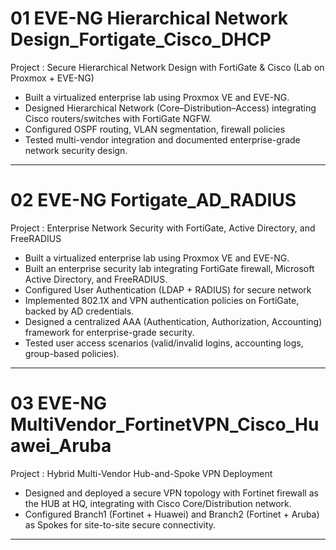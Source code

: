 # 01 EVE-NG Hierarchical Network Design_Fortigate_Cisco_DHCP
Project : Secure Hierarchical Network Design with FortiGate & Cisco (Lab on Proxmox + EVE-NG)
- Built a virtualized enterprise lab using Proxmox VE and EVE-NG.
- Designed Hierarchical Network (Core–Distribution–Access) integrating Cisco routers/switches with FortiGate NGFW.
- Configured OSPF routing, VLAN segmentation, firewall policies
- Tested multi-vendor integration and documented enterprise-grade network security design.

---

# 02 EVE-NG Fortigate_AD_RADIUS
Project : Enterprise Network Security with FortiGate, Active Directory, and FreeRADIUS
- Built a virtualized enterprise lab using Proxmox VE and EVE-NG.
- Built an enterprise security lab integrating FortiGate firewall, Microsoft Active Directory, and FreeRADIUS.
- Configured User Authentication (LDAP + RADIUS) for secure network
- Implemented 802.1X and VPN authentication policies on FortiGate, backed by AD credentials.
- Designed a centralized AAA (Authentication, Authorization, Accounting) framework for enterprise-grade security.
- Tested user access scenarios (valid/invalid logins, accounting logs, group-based policies).
---

# 03 EVE-NG MultiVendor_FortinetVPN_Cisco_Huawei_Aruba
Project : Hybrid Multi-Vendor Hub-and-Spoke VPN Deployment
- Designed and deployed a secure VPN topology with Fortinet firewall as the HUB at HQ, integrating with Cisco Core/Distribution network.
- Configured Branch1 (Fortinet + Huawei) and Branch2 (Fortinet + Aruba) as Spokes for site-to-site secure connectivity.
  
---
